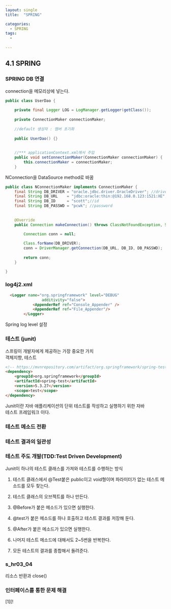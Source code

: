 ```yaml
---
layout: single
title:  "SPRING"

categories:
  - SPRING
tags:
  - 
  
---
```

4.1 SPRING
---

### SPRING DB 연결


connection을 메모리상에 넣는다.

```java
public class UserDao {
	
	private final Logger LOG = LogManager.getLogger(getClass());
	
	private ConnectionMaker connectionMaker; 
	
	//default 생성자 : 멤버 초기화
	
	public UserDao() {}
	
	
	//*** applicationContext.xml에서 주입
	public void setConnectionMaker(ConnectionMaker connectionMaker) {
		this.connectionMaker = connectionMaker;
	}

```

NConnection을 DataSource method로 바꿈
```java
public class NConnectionMaker implements ConnectionMaker {
	final String DB_DRIVER = "oracle.jdbc.driver.OracleDriver"; //driver
	final String DB_URL    = "jdbc:oracle:thin:@192.168.0.123:1521:XE";//url
	final String DB_ID     = "scott";//id
	final String DB_PASSWD = "pcwk"; //password
	
	
	@Override
	public Connection makeConnection() throws ClassNotFoundException, SQLException {

		Connection conn = null;
		
		Class.forName(DB_DRIVER);
		conn = DriverManager.getConnection(DB_URL, DB_ID, DB_PASSWD);		
		
		return conn;
	}

}
```

### log4j2.xml

```html
  <Logger name="org.springframework" level="DEBUG"
                additivity="false">
            <AppenderRef ref="Console_Appender" />
            <AppenderRef ref="File_Appender"/>
        </Logger>

```

Spring log level 설정

### 테스트 (junit)

스프링이 개발자에게 제공하는 가장 중요한 가치  
객체지향, 테스트

```html
<!-- https://mvnrepository.com/artifact/org.springframework/spring-test -->
<dependency>
    <groupId>org.springframework</groupId>
    <artifactId>spring-test</artifactId>
    <version>5.3.27</version>
    <scope>test</scope>
</dependency>

```

Junit이란 자바 애플리케이션의 단위 테스트를 작성하고 실행하기 위한 자바  
테스트 프레임워크 이다.

### 테스트 메소드 전환

### 테스트 결과의 일관성

### 테스트 주도 개발(TDD:Test Driven Development)

Junit이 하나의 테스트 클래스를 가져와 테스트를 수행하는 방식

1. 테스트 클래스에서 @Test붙은 public이고 void형이며 파라미터가 없는 테스트 메소드를 모두 찾는다.

2. 테스트 클래스의 오브젝트를 하나 만든다. 

3. @Before가 붙은 메소드가 있으면 실행한다.

4. @test가 붙은 메소드를 하나 호출하고 테스트 결과를 저장해 둔다.

5. @After가 붙은 메소드가 있으면 실행한다.

6. 나머지 테스트 메소드에 대해서도 2~5번을 반복한다.

7. 모든 테스트의 결과를 종합해서 돌려준다.

### s_hr03_04

리소스 반환과 close()

### 인터페이스를 통한 문제 해결

[1][!


















